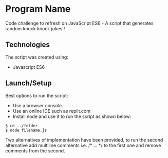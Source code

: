 # Program Name

Code challenge to refresh on JavaScript ES6 - A script that generates random knock knock jokes!!

## Technologies
The script was created using:
* Javascript ES6

## Launch/Setup 
Best options to run the script:
* Use a browser console.
* Use an online IDE such as replit.com
* Install node and use it to run the script as shown below:

```
$ cd ../folder
$ node filename.js
```

Two alternatives of implementation have been provided, to run the second alternative add multiline comments i.e. /* ... */ to the first one and remove comments from the second.